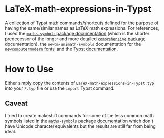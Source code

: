# LaTeX-math-expressions-in-Typst
A collection of Typst math commands/shortcuts defined for the purpose of having the same/similar names as LaTeX math expressions. For references, I used the [`maths-symbols` package documentation](https://mirrors.ctan.org/info/symbols/math/maths-symbols.pdf) (which is the shorter predecessor of the longer and more detailed [`comprehensive` package documentation](https://mirrors.ctan.org/info/symbols/comprehensive/symbols-a4.pdf)), the [`newcm-unimath-symbols` documentation](https://mirrors.ctan.org/fonts/newcomputermodern/doc/newcm-unimath-symbols.pdf) for the [`newcomputermodern` fonts](https://ctan.org/tex-archive/fonts/newcomputermodern/otf), and the [Typst documentation](https://typst.app/docs).

# How to Use
Either simply copy the contents of `LaTeX-math-expressions-in-Typst.typ` into your `*.typ` file or use the `import` Typst command.

## Caveat
I tried to create makeshift commands for some of the less common math symbols listed in the [`maths-symbols` package documentation](https://mirrors.ctan.org/info/symbols/math/maths-symbols.pdf) which don't have Unicode character equivalents but the results are still far from being ideal.
